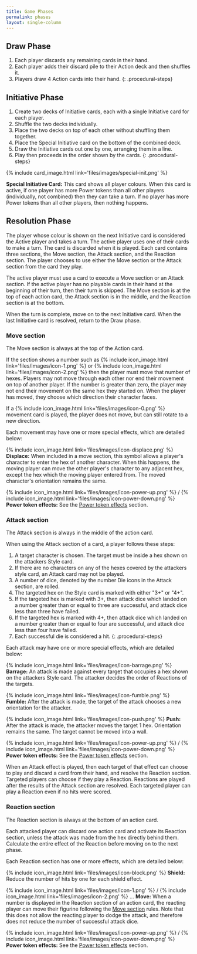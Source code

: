 ```yaml
---
title: Game Phases
permalink: phases
layout: single-column
---
```

## Draw Phase
1. Each player discards any remaining cards in their hand.
2. Each player adds their discard pile to their Action deck and then shuffles it.
3. Players draw 4 Action cards into their hand.
{: .procedural-steps}

## Initiative Phase
1. Create two decks of Initiative cards, each with a single Initiative card for each player.
2. Shuffle the two decks individually.
3. Place the two decks on top of each other without shuffling them together.
4. Place the Special Initiative card on the bottom of the combined deck.
5. Draw the Initiative cards out one by one, arranging them in a line.
6. Play then proceeds in the order shown by the cards.
{: .procedural-steps}

{% include card_image.html link='files/images/special-init.png' %} 

**Special Initiative Card:** This card shows all player colours. 
When this card is active, if one player has more Power tokens than all other players (individually, not combined) then they can take a turn. 
If no player has more Power tokens than all other players, then nothing happens.

## Resolution Phase
The player whose colour is shown on the next Initiative card is considered the Active player and takes a turn. 
The active player uses one of their cards to make a turn. 
The card is discarded when it is played.
Each card contains three sections, the Move section, the Attack section, and the Reaction section.
The player chooses to use either the Move section or the Attack section from the card they play.

The active player must use a card to execute a Move section or an Attack section.
If the active player has no playable cards in their hand at the beginning of their turn, then their turn is skipped.
The Move section is at the top of each action card, the Attack section is in the middle, and the Reaction section is at the bottom.

When the turn is complete, move on to the next Initiative card.
When the last Initiative card is resolved, return to the Draw phase.

### Move section
The Move section is always at the top of the Action card.

If the section shows a number such as {% include icon_image.html link='files/images/icon-1.png' %} or {% include icon_image.html link='files/images/icon-2.png' %}
then the player must move that number of hexes.
Players may not move through each other nor end their movement on top of another player.
If the number is greater than zero, the player may not end their movement on the same hex they started on.
When the player has moved, they choose which direction their character faces.

If a {% include icon_image.html link='files/images/icon-0.png' %} movement card is played, the player does not move, but can still rotate to a new direction.

Each movement may have one or more special effects, which are detailed below:

{% include icon_image.html link='files/images/icon-displace.png' %} 
**Displace:** When included in a move section, this symbol allows a player's character to enter the hex of another character.
When this happens, the moving player can move the other player's character to any adjacent hex, except the hex which the moving player entered from. 
The moved character's orientation remains the same. 

{% include icon_image.html link='files/images/icon-power-up.png' %} / {% include icon_image.html link='files/images/icon-power-down.png' %}
**Power token effects:** See the [Power token effects](power-tokens) section.

### Attack section
The Attack section is always in the middle of the action card.

When using the Attack section of a card, a player follows these steps:
1. A target character is chosen. The target must be inside a hex shown on the attackers Style card. 
2. If there are no characters on any of the hexes covered by the attackers style card, an Attack card may not be played.
3. A number of dice, denoted by the number Die icons in the Attack section, are rolled.
4. The targeted hex on the Style card is marked with either "3+" or "4+".
5. If the targeted hex is marked with 3+, then attack dice which landed on a number greater than or equal to three are successful, and attack dice less than three have failed.
6. If the targeted hex is marked with 4+, then attack dice which landed on a number greater than or equal to four are successful, and attack dice less than four have failed.
7. Each successful die is considered a hit.
{: .procedural-steps}

Each attack may have one or more special effects, which are detailed below:

{% include icon_image.html link='files/images/icon-barrage.png' %} 
**Barrage:** An attack is made against every target that occupies a hex shown on the attackers Style card.
The attacker decides the order of Reactions of the targets.

{% include icon_image.html link='files/images/icon-fumble.png' %} 
**Fumble:** After the attack is made, the target of the attack chooses a new orientation for the attacker.

{% include icon_image.html link='files/images/icon-push.png' %} 
**Push:** After the attack is made, the attacker moves the target 1 hex.
Orientation remains the same.
The target cannot be moved into a wall.

{% include icon_image.html link='files/images/icon-power-up.png' %} / {% include icon_image.html link='files/images/icon-power-down.png' %}
**Power token effects:** See the [Power token effects](power-tokens) section.

When an Attack effect is played, then each target of that effect can choose to play and discard a card from their hand, and resolve the Reaction section.
Targeted players can choose if they play a Reaction.
Reactions are played after the results of the Attack section are resolved.
Each targeted player can play a Reaction even if no hits were scored.

### Reaction section
The Reaction section is always at the bottom of an action card.

Each attacked player can discard one action card and activate its Reaction section, unless the attack was made from the hex directly behind them.
Calculate the entire effect of the Reaction before moving on to the next phase.

Each Reaction section has one or more effects, which are detailed below:

{% include icon_image.html link='files/images/icon-block.png' %}
**Shield:** Reduce the number of hits by one for each shield effect.

{% include icon_image.html link='files/images/icon-1.png' %} / {% include icon_image.html link='files/images/icon-2.png' %} ...
**Move:** When a number is displayed in the Reaction section of an action card, the reacting player can move their figurine following the [Move section](#move-section) rules.
Note that this does not allow the reacting player to dodge the attack, and therefore does not reduce the number of successful attack dice.

{% include icon_image.html link='files/images/icon-power-up.png' %} / {% include icon_image.html link='files/images/icon-power-down.png' %} 
**Power token effects:** See the [Power token effects](power-tokens) section. 